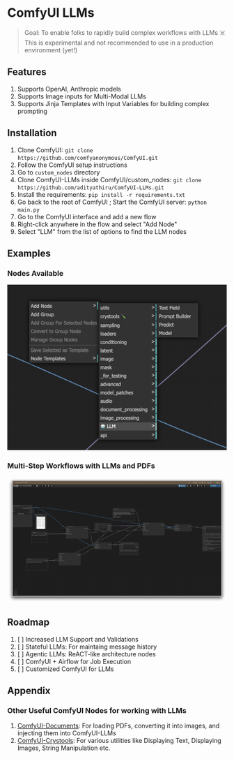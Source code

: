 # ComfyUI LLMs
> Goal: To enable folks to rapidly build complex workflows with LLMs
☠️ This is experimental and not recommended to use in a production environment (yet!)

## Features
1. Supports OpenAI, Anthropic models
2. Supports Image inputs for Multi-Modal LLMs
3. Supports Jinja Templates with Input Variables for building complex prompting

## Installation
1. Clone ComfyUI: `git clone https://github.com/comfyanonymous/ComfyUI.git`
2. Follow the ComfyUI setup instructions
3. Go to `custom_nodes` directory
4. Clone ComfyUI-LLMs inside ComfyUI/custom_nodes: `git clone https://github.com/adityathiru/ComfyUI-LLMs.git`
5. Install the requirements: `pip install -r requirements.txt`
6. Go back to the root of ComfyUI ; Start the ComfyUI server: `python main.py`
7. Go to the ComfyUI interface and add a new flow
8. Right-click anywhere in the flow and select "Add Node"
9. Select "LLM" from the list of options to find the LLM nodes

## Examples
### Nodes Available
![Nodes Available](examples/examples-nodes-available.png)

### Multi-Step Workflows with LLMs and PDFs
![Multi-Step Workflows with LLMs and Documents](examples/example-1.png)

## Roadmap
1. [ ] Increased LLM Support and Validations
2. [ ] Stateful LLMs: For maintaing message history
3. [ ] Agentic LLMs: ReACT-like architecture nodes
4. [ ] ComfyUI + Airflow for Job Execution
5. [ ] Customized ComfyUI for LLMs

## Appendix
### Other Useful ComfyUI Nodes for working with LLMs
1. [ComfyUI-Documents](https://github.com/Excidos/ComfyUI-Documents.git): For loading PDFs, converting it into images, and injecting them into ComfyUI-LLMs
2. [ComfyUI-Crystools](https://github.com/crystian/ComfyUI-Crystools): For various utilities like Displaying Text, Displaying Images, String Manipulation etc.
